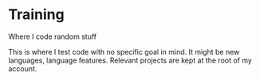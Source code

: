 # Training
Where I code random stuff

This is where I test code with no specific goal in mind. It might be new languages, language features. Relevant projects are kept at the root of my account.
